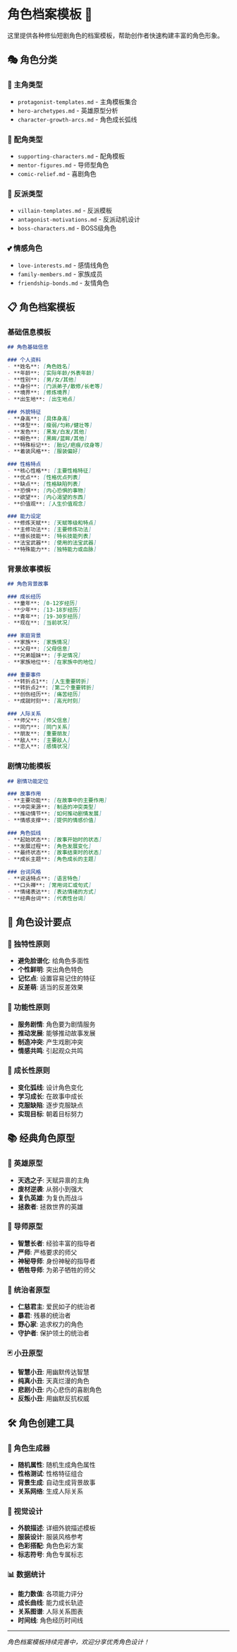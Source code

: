 # 角色档案模板 👥

这里提供各种修仙短剧角色的档案模板，帮助创作者快速构建丰富的角色形象。

## 🎭 角色分类

### 👑 主角类型
- `protagonist-templates.md` - 主角模板集合
- `hero-archetypes.md` - 英雄原型分析
- `character-growth-arcs.md` - 角色成长弧线

### 👥 配角类型
- `supporting-characters.md` - 配角模板
- `mentor-figures.md` - 导师型角色
- `comic-relief.md` - 喜剧角色

### 👹 反派类型
- `villain-templates.md` - 反派模板
- `antagonist-motivations.md` - 反派动机设计
- `boss-characters.md` - BOSS级角色

### 💕 情感角色
- `love-interests.md` - 感情线角色
- `family-members.md` - 家族成员
- `friendship-bonds.md` - 友情角色

## 📋 角色档案模板

### 基础信息模板
```markdown
## 角色基础信息

### 个人资料
- **姓名**: [角色姓名]
- **年龄**: [实际年龄/外表年龄]
- **性别**: [男/女/其他]
- **身份**: [门派弟子/散修/长老等]
- **境界**: [修炼境界]
- **出生地**: [出生地点]

### 外貌特征
- **身高**: [具体身高]
- **体型**: [瘦弱/匀称/健壮等]
- **发色**: [黑发/白发/其他]
- **眼色**: [黑眸/蓝眸/其他]
- **特殊标记**: [胎记/疤痕/纹身等]
- **着装风格**: [服装偏好]

### 性格特点
- **核心性格**: [主要性格特征]
- **优点**: [性格优点列表]
- **缺点**: [性格缺陷列表]
- **恐惧**: [内心恐惧的事物]
- **欲望**: [内心渴望的东西]
- **价值观**: [人生价值观念]

### 能力设定
- **修炼天赋**: [天赋等级和特点]
- **主修功法**: [主要修炼功法]
- **擅长技能**: [特长技能列表]
- **法宝武器**: [使用的法宝武器]
- **特殊能力**: [独特能力或血脉]
```

### 背景故事模板
```markdown
## 角色背景故事

### 成长经历
- **童年**: [0-12岁经历]
- **少年**: [13-18岁经历]
- **青年**: [19-30岁经历]
- **现在**: [当前状况]

### 家庭背景
- **家族**: [家族情况]
- **父母**: [父母信息]
- **兄弟姐妹**: [手足情况]
- **家族地位**: [在家族中的地位]

### 重要事件
- **转折点1**: [人生重要转折]
- **转折点2**: [第二个重要转折]
- **创伤经历**: [痛苦经历]
- **成就时刻**: [高光时刻]

### 人际关系
- **师父**: [师父信息]
- **同门**: [同门关系]
- **朋友**: [重要朋友]
- **敌人**: [主要敌人]
- **恋人**: [感情状况]
```

### 剧情功能模板
```markdown
## 剧情功能定位

### 故事作用
- **主要功能**: [在故事中的主要作用]
- **冲突来源**: [制造的冲突类型]
- **推动情节**: [如何推动剧情发展]
- **情感支撑**: [提供的情感价值]

### 角色弧线
- **起始状态**: [故事开始时的状态]
- **发展过程**: [角色发展变化]
- **最终状态**: [故事结束时的状态]
- **成长主题**: [角色成长的主题]

### 台词风格
- **说话特点**: [语言特色]
- **口头禅**: [常用词汇或句式]
- **情绪表达**: [表达情绪的方式]
- **经典台词**: [代表性台词]
```

## 🎨 角色设计要点

### 🌟 独特性原则
- **避免脸谱化**: 给角色多面性
- **个性鲜明**: 突出角色特色
- **记忆点**: 设置容易记住的特征
- **反差萌**: 适当的反差效果

### 🎯 功能性原则
- **服务剧情**: 角色要为剧情服务
- **推动发展**: 能够推动故事发展
- **制造冲突**: 产生戏剧冲突
- **情感共鸣**: 引起观众共鸣

### 🔄 成长性原则
- **变化弧线**: 设计角色变化
- **学习成长**: 在故事中成长
- **克服缺陷**: 逐步克服缺点
- **实现目标**: 朝着目标努力

## 📚 经典角色原型

### 🦸 英雄原型
- **天选之子**: 天赋异禀的主角
- **废材逆袭**: 从弱小到强大
- **复仇英雄**: 为复仇而战斗
- **拯救者**: 拯救世界的英雄

### 🧙 导师原型
- **智慧长者**: 经验丰富的指导者
- **严师**: 严格要求的师父
- **神秘导师**: 身份神秘的指导者
- **牺牲导师**: 为弟子牺牲的师父

### 👑 统治者原型
- **仁慈君主**: 爱民如子的统治者
- **暴君**: 残暴的统治者
- **野心家**: 追求权力的角色
- **守护者**: 保护领土的统治者

### 🃏 小丑原型
- **智慧小丑**: 用幽默传达智慧
- **纯真小丑**: 天真烂漫的角色
- **悲剧小丑**: 内心悲伤的喜剧角色
- **反叛小丑**: 用幽默反抗权威

## 🛠️ 角色创建工具

### 📝 角色生成器
- **随机属性**: 随机生成角色属性
- **性格测试**: 性格特征组合
- **背景生成**: 自动生成背景故事
- **关系网络**: 生成人际关系

### 🎨 视觉设计
- **外貌描述**: 详细外貌描述模板
- **服装设计**: 服装风格参考
- **色彩搭配**: 角色色彩方案
- **标志符号**: 角色专属标志

### 📊 数据统计
- **能力数值**: 各项能力评分
- **成长曲线**: 能力成长轨迹
- **关系图谱**: 人际关系图表
- **时间线**: 角色经历时间线

---

*角色档案模板持续完善中，欢迎分享优秀角色设计！*